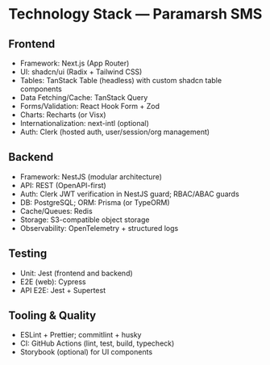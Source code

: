 # Technology Stack — Paramarsh SMS

## Frontend
- Framework: Next.js (App Router)
- UI: shadcn/ui (Radix + Tailwind CSS)
- Tables: TanStack Table (headless) with custom shadcn table components
- Data Fetching/Cache: TanStack Query
- Forms/Validation: React Hook Form + Zod
- Charts: Recharts (or Visx)
- Internationalization: next-intl (optional)
- Auth: Clerk (hosted auth, user/session/org management)

## Backend
- Framework: NestJS (modular architecture)
- API: REST (OpenAPI-first)
- Auth: Clerk JWT verification in NestJS guard; RBAC/ABAC guards
- DB: PostgreSQL; ORM: Prisma (or TypeORM)
- Cache/Queues: Redis
- Storage: S3-compatible object storage
- Observability: OpenTelemetry + structured logs

## Testing
- Unit: Jest (frontend and backend)
- E2E (web): Cypress
- API E2E: Jest + Supertest

## Tooling & Quality
- ESLint + Prettier; commitlint + husky
- CI: GitHub Actions (lint, test, build, typecheck)
- Storybook (optional) for UI components
